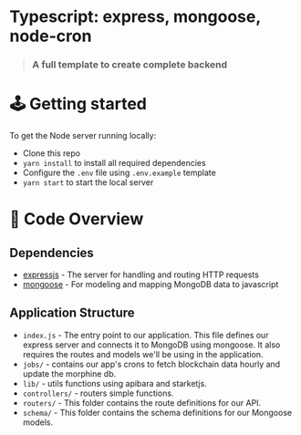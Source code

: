 # Typescript: express, mongoose, node-cron

> ### A full template to create complete backend

# 🕹️ Getting started

To get the Node server running locally:

- Clone this repo
- `yarn install` to install all required dependencies
- Configure the `.env` file using `.env.example` template
- `yarn start` to start the local server

# 🧱 Code Overview

## Dependencies

- [expressjs](https://github.com/expressjs/express) - The server for handling and routing HTTP requests
- [mongoose](https://github.com/Automattic/mongoose) - For modeling and mapping MongoDB data to javascript

## Application Structure

- `index.js` - The entry point to our application. This file defines our express server and connects it to MongoDB using mongoose. It also requires the routes and models we'll be using in the application.
- `jobs/` - contains our app's crons to fetch blockchain data hourly and update the morphine db.
- `lib/` - utils functions using apibara and starketjs.
- `controllers/` - routers simple functions.
- `routers/` - This folder contains the route definitions for our API.
- `schema/` - This folder contains the schema definitions for our Mongoose models.
